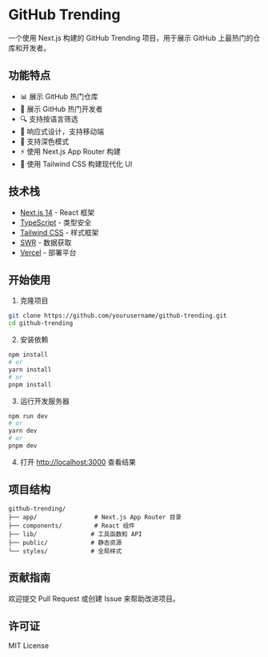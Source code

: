 # GitHub Trending

一个使用 Next.js 构建的 GitHub Trending 项目，用于展示 GitHub 上最热门的仓库和开发者。

## 功能特点

- 📊 展示 GitHub 热门仓库
- 👥 展示 GitHub 热门开发者
- 🔍 支持按语言筛选
- 📱 响应式设计，支持移动端
- 🌙 支持深色模式
- ⚡ 使用 Next.js App Router 构建
- 🎨 使用 Tailwind CSS 构建现代化 UI

## 技术栈

- [Next.js 14](https://nextjs.org/) - React 框架
- [TypeScript](https://www.typescriptlang.org/) - 类型安全
- [Tailwind CSS](https://tailwindcss.com/) - 样式框架
- [SWR](https://swr.vercel.app/) - 数据获取
- [Vercel](https://vercel.com) - 部署平台

## 开始使用

1. 克隆项目

```bash
git clone https://github.com/yourusername/github-trending.git
cd github-trending
```

2. 安装依赖

```bash
npm install
# or
yarn install
# or
pnpm install
```

3. 运行开发服务器

```bash
npm run dev
# or
yarn dev
# or
pnpm dev
```

4. 打开 [http://localhost:3000](http://localhost:3000) 查看结果

## 项目结构

```
github-trending/
├── app/                # Next.js App Router 目录
├── components/         # React 组件
├── lib/               # 工具函数和 API
├── public/            # 静态资源
└── styles/            # 全局样式
```

## 贡献指南

欢迎提交 Pull Request 或创建 Issue 来帮助改进项目。

## 许可证

MIT License
